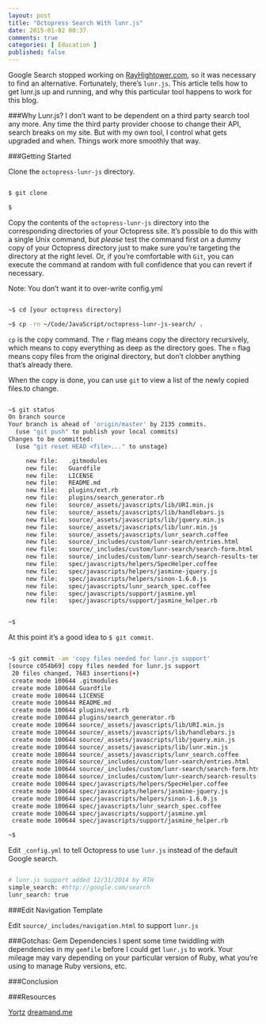 ```yaml
---
layout: post
title: "Octopress Search With lunr.js"
date: 2015-01-02 00:37
comments: true
categories: [ Education ]
published: false
---
```

Google Search stopped working on [RayHightower.com](), so it was necessary to find an alternative. Fortunately, there’s `lunr.js`. This article tells how to get lunr.js up and running, and why this particular tool happens to work for this blog.

###Why Lunr.js?
I don’t want to be dependent on a third party search tool any more. Any time the third party provider choose to change their API, search breaks on my site. But with my own tool, I control what gets upgraded and when. Things work more smoothly that way.
<!--more-->
###Getting Started


Clone the `octopress-lunr-js` directory.

``` bash

$ git clone 

$ 

```

Copy the contents of the `octopress-lunr-js` directory into the corresponding directories of your Octopress site. It’s possible to do this with a single Unix command, but _please_ test the command first on a dummy copy of your Octopress directory just to make sure you’re targeting the directory at the right level. Or, if you’re comfortable with `Git`, you can execute the command at random with full confidence that you can revert if necessary.

Note: You don’t want it to over-write config.yml

``` bash

~$ cd [your octopress directory]

~$ cp -rn ~/Code/JavaScript/octopress-lunr-js-search/ .

```

`cp` is the copy command. The `r` flag means copy the directory recursively, which means to copy everything as deep as the directory goes. The `n` flag means copy files from the original directory, but don’t clobber anything that’s already there.

When the copy is done, you can use `git` to view a list of the newly copied files.to change.


``` bash

~$ git status
On branch source
Your branch is ahead of 'origin/master' by 2135 commits.
  (use "git push" to publish your local commits)
Changes to be committed:
  (use "git reset HEAD <file>..." to unstage)

     new file:   .gitmodules
     new file:   Guardfile
     new file:   LICENSE
     new file:   README.md
     new file:   plugins/ext.rb
     new file:   plugins/search_generator.rb
     new file:   source/_assets/javascripts/lib/URI.min.js
     new file:   source/_assets/javascripts/lib/handlebars.js
     new file:   source/_assets/javascripts/lib/jquery.min.js
     new file:   source/_assets/javascripts/lib/lunr.min.js
     new file:   source/_assets/javascripts/lunr_search.coffee
     new file:   source/_includes/custom/lunr-search/entries.html
     new file:   source/_includes/custom/lunr-search/search-form.html
     new file:   source/_includes/custom/lunr-search/search-results-template.html
     new file:   spec/javascripts/helpers/SpecHelper.coffee
     new file:   spec/javascripts/helpers/jasmine-jquery.js
     new file:   spec/javascripts/helpers/sinon-1.6.0.js
     new file:   spec/javascripts/lunr_search_spec.coffee
     new file:   spec/javascripts/support/jasmine.yml
     new file:   spec/javascripts/support/jasmine_helper.rb


~$

```

At this point it’s a good idea to `$ git commit`.

``` bash

~$ git commit -am 'copy files needed for lunr.js support'
[source c054b69] copy files needed for lunr.js support
 20 files changed, 7683 insertions(+)
 create mode 100644 .gitmodules
 create mode 100644 Guardfile
 create mode 100644 LICENSE
 create mode 100644 README.md
 create mode 100644 plugins/ext.rb
 create mode 100644 plugins/search_generator.rb
 create mode 100644 source/_assets/javascripts/lib/URI.min.js
 create mode 100644 source/_assets/javascripts/lib/handlebars.js
 create mode 100644 source/_assets/javascripts/lib/jquery.min.js
 create mode 100644 source/_assets/javascripts/lib/lunr.min.js
 create mode 100644 source/_assets/javascripts/lunr_search.coffee
 create mode 100644 source/_includes/custom/lunr-search/entries.html
 create mode 100644 source/_includes/custom/lunr-search/search-form.html
 create mode 100644 source/_includes/custom/lunr-search/search-results-template.html
 create mode 100644 spec/javascripts/helpers/SpecHelper.coffee
 create mode 100644 spec/javascripts/helpers/jasmine-jquery.js
 create mode 100644 spec/javascripts/helpers/sinon-1.6.0.js
 create mode 100644 spec/javascripts/lunr_search_spec.coffee
 create mode 100644 spec/javascripts/support/jasmine.yml
 create mode 100644 spec/javascripts/support/jasmine_helper.rb

~$

```

Edit `_config.yml` to tell Octopress to use `lunr.js` instead of the default Google search.

``` bash

# lunr.js support added 12/31/2014 by RTH
simple_search: #http://google.com/search
lunr_search: true

```

###Edit Navigation Template

Edit `source/_includes/navigation.html` to support `lunr.js`





###Gotchas: Gem Dependencies
I spent some time twiddling with dependencies in my `gemfile` before I could get `lunr.js` to work. Your mileage may vary depending on your particular version of Ruby, what you’re using to manage Ruby versions, etc.



###Conclusion

###Resources

[Yortz](https://github.com/yortz/octopress-lunr-js-search)
[dreamand.me](http://dreamand.me/web/fulltext-search-at-jekyll-site/)

